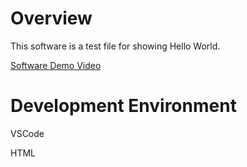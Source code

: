 # Overview

This software is a test file for showing Hello World.

[Software Demo Video](http://youtube.link.goes.here)

# Development Environment

VSCode

HTML

